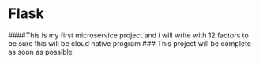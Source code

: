 # Flask
####This is my first microservice project and i will write with 12 factors to be sure this will be cloud native program ###
This project will be complete as soon as possible 
